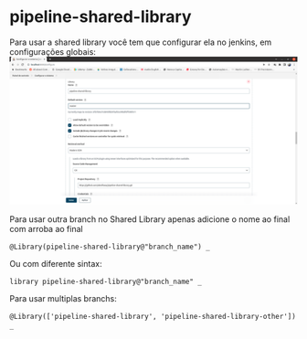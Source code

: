 # pipeline-shared-library
Para usar a shared library você tem que configurar ela no jenkins, em configurações globais:
![setup_shared_lib.png](/images/setup_shared_lib.png)

Para usar outra branch no Shared Library apenas adicione o nome ao final com arroba ao final
  ```
  @Library(pipeline-shared-library@"branch_name") _
  ```
Ou com diferente sintax:
  ```
  library pipeline-shared-library@"branch_name" _
  ```
Para usar multiplas branchs:
  ```
  @Library(['pipeline-shared-library', 'pipeline-shared-library-other']) _
  ```